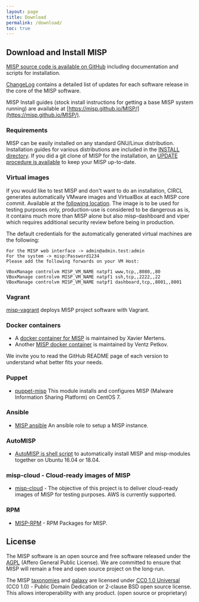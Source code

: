 ```yaml
---
layout: page
title: Download
permalink: /download/
toc: true
---
```


## Download and Install MISP

[MISP source code is available on GitHub](https://github.com/MISP/MISP) including documentation and scripts for installation.

[ChangeLog](/Changelog.txt) contains a detailed list of updates for each software release in the core of the MISP software.

MISP Install guides (stock install instructions for getting a base MISP system running) are available at [https://misp.github.io/MISP/](https://misp.github.io/MISP/).

### Requirements

MISP can be easily installed on any standard GNU/Linux distribution. Installation guides for various distributions are included in the [INSTALL directory](https://github.com/MISP/MISP/tree/2.4/INSTALL). If you did a git clone of MISP for the installation, an [UPDATE procedure is available](https://github.com/MISP/MISP/blob/2.4/INSTALL/UPDATE.txt) to keep your MISP up-to-date.

### Virtual images

If you would like to test MISP and don't want to do an installation, CIRCL generates automatically VMware images and VirtualBox at each MISP core commit. Available at the [following location](https://www.circl.lu/misp-images/). The image is to be used for testing purposes only, production-use is considered to be dangerous as is, it contains much more than MISP alone but also misp-dashboard and viper which requires additional security review before being in production.

The default credentials for the automatically generated virtual machines are the following:

~~~~
For the MISP web interface -> admin@admin.test:admin
For the system -> misp:Password1234
Please add the following forwards on your VM Host:

VBoxManage controlvm MISP_VM_NAME natpf1 www,tcp,,8080,,80
VBoxManage controlvm MISP_VM_NAME natpf1 ssh,tcp,,2222,,22
VBoxManage controlvm MISP_VM_NAME natpf1 dashboard,tcp,,8001,,8001
~~~~

### Vagrant

[misp-vagrant](https://github.com/MISP/misp-vagrant) deploys MISP project software with Vagrant.

### Docker containers

- A [docker container for MISP](https://github.com/misp/misp-docker) is maintained by Xavier Mertens.
- Another [MISP docker container](https://github.com/misp/docker-misp) is maintained by Ventz Petkov.

We invite you to read the GitHub README page of each version to understand what better fits your needs.

### Puppet

- [puppet-misp](https://github.com/voxpupuli/puppet-misp) This module installs and configures MISP (Malware Information Sharing Platform) on CentOS 7.

### Ansible

- [MISP ansible](https://github.com/juju4/ansible-MISP) An ansible role to setup a MISP instance.


### AutoMISP

- [AutoMISP is shell script](https://github.com/da667/AutoMISP) to automatically install MISP and misp-modules together on Ubuntu 16.04 or 18.04.

### misp-cloud - Cloud-ready images of MISP

- [misp-cloud](https://github.com/MISP/misp-cloud) - The objective of this project is to deliver cloud-ready images of MISP for testing purposes. AWS is currently supported.

### RPM

- [MISP-RPM](https://github.com/amuehlem/MISP-RPM) - RPM Packages for MISP.

## License

The MISP software is an open source and free software released under the [AGPL](https://github.com/MISP/MISP/blob/2.4/LICENSE) (Affero General Public License). We are committed to ensure that MISP will remain a free and open source project on the long-run.

The MISP [taxonomies](/taxonomies.html) and [galaxy](/galaxy.html) are licensed under [CC0 1.0 Universal](https://creativecommons.org/publicdomain/zero/1.0/) (CC0 1.0) - Public Domain Dedication or 2-clause BSD open source license. This allows interoperability with any product. (open source or proprietary)

